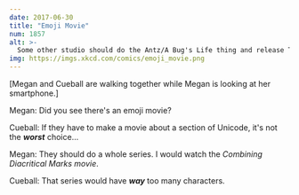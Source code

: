 ```yaml
---
date: 2017-06-30
title: "Emoji Movie"
num: 1857
alt: >-
  Some other studio should do the Antz/A Bug's Life thing and release The Dingbats Movie at the same time.
img: https://imgs.xkcd.com/comics/emoji_movie.png
---
```

[Megan and Cueball are walking together while Megan is looking at her smartphone.]

Megan: Did you see there's an emoji movie?

Cueball: If they have to make a movie about a section of Unicode, it's not the ***worst*** choice...

Megan: They should do a whole series. I would watch the *Combining Diacritical Marks movie*.

Cueball: That series would have ***way*** too many characters.